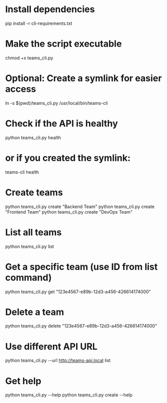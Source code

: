 # Install dependencies
pip install -r cli-requirements.txt

# Make the script executable
chmod +x teams_cli.py

# Optional: Create a symlink for easier access
ln -s $(pwd)/teams_cli.py /usr/local/bin/teams-cli


# Check if the API is healthy
python teams_cli.py health
# or if you created the symlink:
teams-cli health

# Create teams
python teams_cli.py create "Backend Team"
python teams_cli.py create "Frontend Team"
python teams_cli.py create "DevOps Team"

# List all teams
python teams_cli.py list

# Get a specific team (use ID from list command)
python teams_cli.py get "123e4567-e89b-12d3-a456-426614174000"

# Delete a team
python teams_cli.py delete "123e4567-e89b-12d3-a456-426614174000"

# Use different API URL
python teams_cli.py --url http://teams-api.local list

# Get help
python teams_cli.py --help
python teams_cli.py create --help
